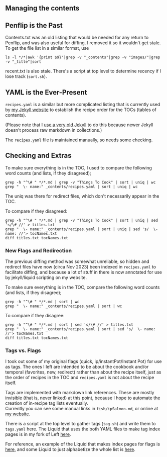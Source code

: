 Managing the contents
------------------------------

## Penflip is the Past

Contents.txt was an old listing that would be needed for any return to Penflip,
and was also useful for diffing.  I removed it so it wouldn't get stale.
To get the file list in a similar format, use

	ls -l */*|awk '{print $9}'|grep -v "_contents"|grep -v "images/"|grep -v "_title"|sort

recent.txt is also stale.  There's a script at top level to determine recency if I lose track (`sort.sh`).

## YAML is the Ever-Present

`recipes.yaml` is a similar but more complicated listing that is currently used by [my Jekyll website](//mcdemarco.net/recipes)
to establish the recipe order for the TOCs (tables of contents).  

(Please note that I [use a very old Jekyll](//mcdemarco.net/blog/2023/04/14/restyled/) to do this 
because newer Jekyll doesn't process raw markdown in collections.)

The `recipes.yaml` file is maintained manually, so needs some checking.

## Checking and Extras

To make sure everything is in the TOC, I used to compare the following word counts (and lists, if they disagreed);

	grep -h "^\# " */*.md | grep -v "Things To Cook" | sort | uniq | wc
	grep "  \- name:" _contents/recipes.yaml | sort | uniq | wc

The uniq was there for redirect files, which don't necessarily appear in the TOC.

To compare if they disagreed:

	grep -h "^\# " */*.md | grep -v "Things To Cook" | sort | uniq | sed 's/\# //' > titles.txt
	grep "  \- name:" _contents/recipes.yaml | sort | uniq | sed 's/  \- name: //'> tocNames.txt
	diff titles.txt tocNames.txt

### New Flags and Redirection

The previous diffing method was somewhat unreliable, so hidden and redirect files have now 
(circa Nov 2023) been indexed in `recipes.yaml` to facilitate diffing,
and because a lot of stuff in there is now annotated for use by jekyll/liquid scripting on my website.

To make sure everything is in the TOC, compare the following word counts (and lists, if they disagree);

	grep -h "^\# " */*.md | sort | wc
	grep "  \- name:" _contents/recipes.yaml | sort | wc

To compare if they disagree:

	grep -h "^\# " */*.md | sort | sed 's/\# //' > titles.txt
	grep "  \- name:" _contents/recipes.yaml | sort | sed 's/  \- name: //'> tocNames.txt
	diff titles.txt tocNames.txt

### Tags vs. Flags

I took out some of my original flags (quick, ip/instantPot/Instant Pot) for use as tags.
The ones I left are intended to be about the cookbook and/or temporal (favorites, new, redirect)
rather than about the recipe itself, just as the order of recipes in the TOC and `recipes.yaml`
is not about the recipe itself.

Tags are implemented with markdown link references.  These are mostly invisible (that is, never linked) at this point, 
because I hope to automate the creation of in-recipe tag lists eventually.  
Currently you can see some manual links in `fish/ipSalmon.md`, or online at 
[my website](//mcdemarco.net/recipes/fish/ipSalmon/).  

There is a script at the top level to gather tags (`tag.sh`)
and write them to `tags.yaml` here.  The Liquid that uses the both YAML files to make tag index pages is in my fork of Left
[here](https://github.com/mcdemarco/left/blob/website/_layouts/recipeTagIndex.html).

For reference, an example of the Liquid that makes index pages for flags is [here](https://github.com/mcdemarco/left/blob/website/recipes/indices/favorites.html),
and some Liquid to just alphabetize the whole list is [here](https://github.com/mcdemarco/left/blob/website/recipes/indices/alphabetical.html).
